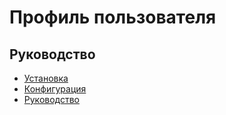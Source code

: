 Профиль пользователя
===

## Руководство

* [Установка](install.md)
* [Конфигурация](config.md)
* [Руководство](guide.md)
